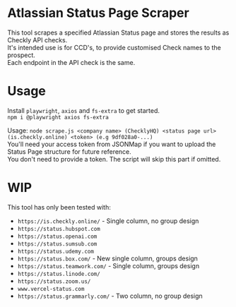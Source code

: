 # Atlassian Status Page Scraper
This tool scrapes a specified Atlassian Status page and stores the results as Checkly API checks.  
It's intended use is for CCD's, to provide customised Check names to the prospect.  
Each endpoint in the API check is the same.  

# Usage
Install `playwright`, `axios` and `fs-extra` to get started.  
`npm i @playwright axios fs-extra`  

Usage: `node scrape.js <company name> (ChecklyHQ) <status page url> (is.checkly.online) <token> (e.g 9df028a0-...)`  
You'll need your access token from JSONMap if you want to upload the Status Page structure for future reference.  
You don't need to provide a token. The script will skip this part if omitted.  

# WIP
This tool has only been tested with:  
- `https://is.checkly.online/` - Single column, no group design
- `https://status.hubspot.com`
- `https://status.openai.com`
- `https://status.sumsub.com`
- `https://status.udemy.com`
- `https://status.box.com/` - New single column, groups design
- `https://status.teamwork.com/` - Single column, groups design
- `https://status.linode.com/`
- `https://status.zoom.us/`
- `www.vercel-status.com`  
- `https://status.grammarly.com/` - Two column, no group design
